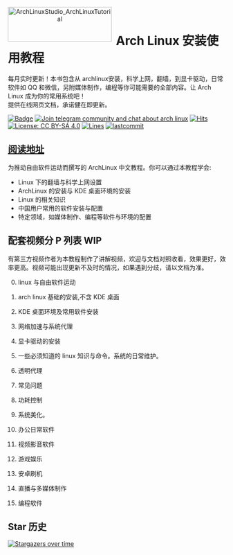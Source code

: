 <p align="center">
<img width="240" height="80" align="left" style="float: left; margin: 0 10px 0 0;" src="https://www.archlinux.org/static/logos/archlinux-logo-dark-1200dpi.b42bd35d5916.png" alt="ArchLinuxStudio_ArchLinuxTutorial"/>
</br>
<h1>Arch Linux 安装使用教程 </h1> 
每月实时更新！本书包含从 archlinux安装，科学上网，翻墙，到显卡驱动，日常软件如 QQ 和微信，另附媒体制作，编程等你可能需要的全部内容。让 Arch Linux 成为你的常用系统吧！
</br>
提供在线网页文档，承诺健在即更新。
</p>

[![Badge](https://img.shields.io/badge/link-ArchLinuxTutorial-%230088cc.svg)](https://archlinuxstudio.github.io/ArchLinuxTutorial)
[![Join telegram community and chat about arch linux](https://img.shields.io/discord/628978428019736619?label=&logo=telegram&logoColor=ffffff&color=7389D8&labelColor=6A7EC2&cacheSeconds=60)](https://t.me/kdwu1fan)
[![Hits](https://hits.seeyoufarm.com/api/count/incr/badge.svg?url=https%3A%2F%2Fgithub.com%2FArchLinuxStudio%2FArchLinuxTutorial&count_bg=%2379C83D&title_bg=%23555555&icon=&icon_color=%23E7E7E7&title=hits&edge_flat=false)](https://hits.seeyoufarm.com)
[![License: CC BY-SA 4.0](https://img.shields.io/badge/License-CC%20BY--SA%204.0-lightgrey.svg)](https://creativecommons.org/licenses/by-sa/4.0/)
[![Lines](https://img.shields.io/tokei/lines/github/ArchLinuxStudio/ArchLinuxTutorial)](https://img.shields.io/tokei/lines/github/ArchLinuxStudio/ArchLinuxTutorial)
[![lastcommit](https://img.shields.io/github/last-commit/ArchLinuxStudio/ArchLinuxTutorial)](https://img.shields.io/github/last-commit/ArchLinuxStudio/ArchLinuxTutorial)

<!-- shields not support telegram online count now, use sample discord instead temporarily -->

## [阅读地址](https://ArchLinuxStudio.github.io/ArchLinuxTutorial/#/)

为推动自由软件运动而撰写的 ArchLinux 中文教程。你可以通过本教程学会:

- Linux 下的翻墙与科学上网设置
- ArchLinux 的安装与 KDE 桌面环境的安装
- Linux 的相关知识
- 中国用户常用的软件安装与配置
- 特定领域，如媒体制作、编程等软件与环境的配置

## 配套视频分 P 列表 WIP

有第三方视频作者为本教程制作了讲解视频，欢迎与文档对照收看，效果更好，效率更高。视频可能出现更新不及时的情况，如果遇到分歧，请以文档为准。

0. linux 与自由软件运动
1. arch linux 基础的安装,不含 KDE 桌面
2. KDE 桌面环境及常用软件安装
3. 网络加速与系统代理
4. 显卡驱动的安装

5. 一些必须知道的 linux 知识与命令。系统的日常维护。
6. 透明代理
7. 常见问题
8. 功耗控制
9. 系统美化。

10. 办公日常软件
11. 视频影音软件
12. 游戏娱乐
13. 安卓刷机

14. 直播与多媒体制作
15. 编程软件

## Star 历史

[![Stargazers over time](https://starchart.cc/ArchLinuxStudio/ArchLinuxTutorial.svg)](https://starchart.cc/ArchLinuxStudio/ArchLinuxTutorial)
